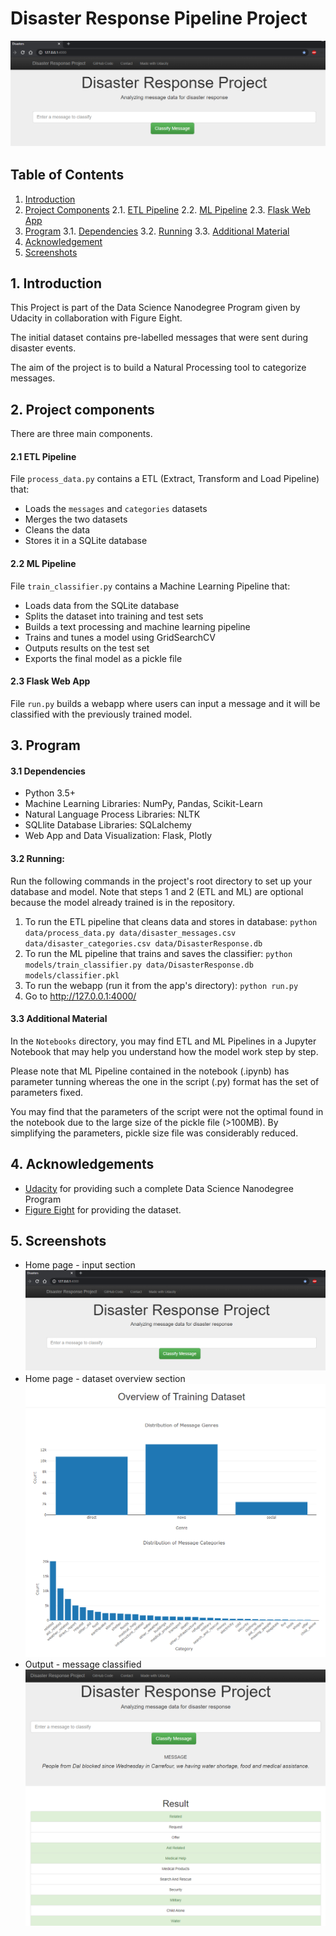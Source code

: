 # Disaster Response Pipeline Project
![Home Pic](img/home.png)


## Table of Contents
1. [Introduction](#introduction)
2. [Project Components](#components)
    2.1. [ETL Pipeline](#etlpipe)
    2.2. [ML Pipeline](#mlpipe)
    2.3. [Flask Web App](#webapp)
3. [Program](#program)
    3.1. [Dependencies](#dependencies)
    3.2. [Running](#running)
    3.3. [Additional Material](#additional)
4. [Acknowledgement](#acknowledgement)
5. [Screenshots](#screenshots)


<a name='introduction'></a>
## 1. Introduction
This Project is part of the Data Science Nanodegree Program given by Udacity in
collaboration with Figure Eight.

The initial dataset contains pre-labelled messages that were sent during
disaster events.

The aim of the project is to build a Natural Processing tool to categorize
messages.


<a name='components'></a>
## 2. Project components
There are three main components.


<a name='etlpip'></a>
#### 2.1 ETL Pipeline
File `process_data.py` contains a ETL (Extract, Transform and Load
  Pipeline) that:
- Loads the `messages` and `categories` datasets
- Merges the two datasets
- Cleans the data
- Stores it in a SQLite database


<a name='mlpipe'></a>
#### 2.2 ML Pipeline
File `train_classifier.py` contains a Machine Learning Pipeline that:
- Loads data from the SQLite database
- Splits the dataset into training and test sets
- Builds a text processing and machine learning pipeline
- Trains and tunes a model using GridSearchCV
- Outputs results on the test set
- Exports the final model as a pickle file


<a name='webapp'></a>
#### 2.3 Flask Web App
File `run.py` builds a webapp where users can input a message and it will be
classified with the previously trained model.

<a name='program'></a>
## 3. Program


<a name='dependencies'></a>
#### 3.1 Dependencies
* Python 3.5+
* Machine Learning Libraries: NumPy, Pandas, Scikit-Learn
* Natural Language Process Libraries: NLTK
* SQLlite Database Libraries: SQLalchemy
* Web App and Data Visualization: Flask, Plotly


<a name='running'></a>
#### 3.2 Running:
Run the following commands in the project's root directory to set up your
database and model.
Note that steps 1 and 2 (ETL and ML) are optional because the model already
trained is in the repository.

1. To run the ETL pipeline that cleans data and stores in database:
    `python data/process_data.py data/disaster_messages.csv data/disaster_categories.csv data/DisasterResponse.db`
2. To run the ML pipeline that trains and saves the classifier:
    `python models/train_classifier.py data/DisasterResponse.db models/classifier.pkl`
3. To run the webapp (run it from the app's directory):
    `python run.py`
4. Go to http://127.0.0.1:4000/


<a name='Additional'></a>
#### 3.3 Additional Material
In the `Notebooks` directory, you may find ETL and ML Pipelines in a Jupyter
Notebook that may help you understand how the model work step by step.

Please note that ML Pipeline contained in the notebook (.ipynb) has parameter
tunning whereas the one in the script (.py) format has the set of parameters
fixed.

You may find that the parameters of the script were not the optimal found in the
notebook due to the large size of the pickle file (>100MB). By simplifying the
parameters, pickle size file was considerably reduced.


<a name="acknowledgement"></a>
## 4. Acknowledgements
* [Udacity](https://www.udacity.com/) for providing such a complete Data Science
Nanodegree Program
* [Figure Eight](https://www.figure-eight.com/) for providing the dataset.


<a name="screenshots"></a>
## 5. Screenshots
- Home page - input section
![Home](img/home.png)
- Home page - dataset overview section
![dataset_overview](img/dataset_overview.png)
- Output - message classified
![message_classified](img/message_classified.png)
